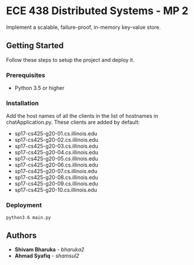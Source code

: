 # ECE 438 Distributed Systems - MP 2

Implement a scalable, failure-proof, in-memory key-value store.

## Getting Started

Follow these steps to setup the project and deploy it.

### Prerequisites

* Python 3.5 or higher

### Installation

Add the host names of all the clients in the list of hostnames in chatApplication.py.
These clients are added by default:

* sp17-cs425-g20-01.cs.illinois.edu
* sp17-cs425-g20-02.cs.illinois.edu
* sp17-cs425-g20-03.cs.illinois.edu
* sp17-cs425-g20-04.cs.illinois.edu
* sp17-cs425-g20-05.cs.illinois.edu
* sp17-cs425-g20-06.cs.illinois.edu
* sp17-cs425-g20-07.cs.illinois.edu
* sp17-cs425-g20-08.cs.illinois.edu
* sp17-cs425-g20-09.cs.illinois.edu
* sp17-cs425-g20-10.cs.illinois.edu

### Deployment

```
python3.6 main.py
```

## Authors

* **Shivam Bharuka** - *bharuka2*
* **Ahmad Syafiq** - *shamsul2*
